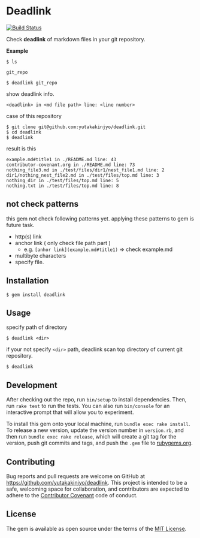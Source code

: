 # Deadlink

[![Build Status](https://travis-ci.org/yutakakinjyo/deadlink.svg?branch=master)](https://travis-ci.org/yutakakinjyo/deadlink)

Check **deadlink** of markdown files in your git repository.

**Example**

`$ ls`

`git_repo`

`$ deadlink git_repo`

show deadlink info.

`<deadlink> in <md file path> line: <line number>`

case of this repository

```
$ git clone git@github.com:yutakakinjyo/deadlink.git
$ cd deadlink
$ deadlink
```

result is this

```
example.md#title1 in ./README.md line: 43
contributor-covenant.org in ./README.md line: 73
nothing_file3.md in ./test/files/dir1/nest_file1.md line: 2
dir1/nothing_nest_file2.md in ./test/files/top.md line: 3
nothing_dir in ./test/files/top.md line: 5
nothing.txt in ./test/files/top.md line: 8
```

## not check patterns

this gem not check following patterns yet. applying these patterns to gem is future task.

- http(s) link
- anchor link ( only check file path part )
  - e.g. `[anhor link](example.md#title1)` => check example.md 
- multibyte characters
- specify file.

## Installation

`$ gem install deadlink`

## Usage

specify path of directory

```
$ deadlink <dir>
```

if your not specify `<dir>` path, deadlink scan top directory of current git repository.

```
$ deadlink
```

## Development

After checking out the repo, run `bin/setup` to install dependencies. Then, run `rake test` to run the tests. You can also run `bin/console` for an interactive prompt that will allow you to experiment.

To install this gem onto your local machine, run `bundle exec rake install`. To release a new version, update the version number in `version.rb`, and then run `bundle exec rake release`, which will create a git tag for the version, push git commits and tags, and push the `.gem` file to [rubygems.org](https://rubygems.org).

## Contributing

Bug reports and pull requests are welcome on GitHub at https://github.com/yutakakinjyo/deadlink. This project is intended to be a safe, welcoming space for collaboration, and contributors are expected to adhere to the [Contributor Covenant](contributor-covenant.org) code of conduct.

## License

The gem is available as open source under the terms of the [MIT License](http://opensource.org/licenses/MIT).

